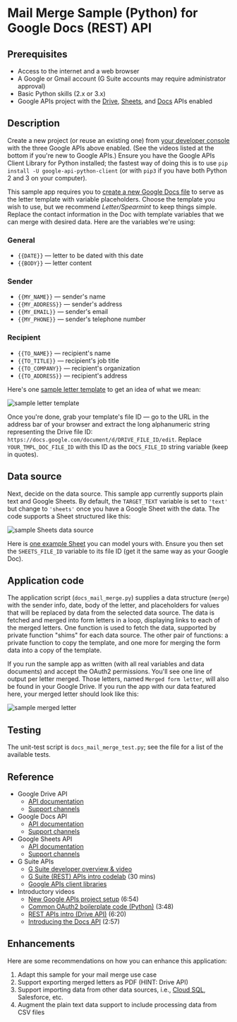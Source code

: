 # Mail Merge Sample (Python) for Google Docs (REST) API

## Prerequisites

- Access to the internet and a web browser
- A Google or Gmail account (G Suite accounts may require administrator approval)
- Basic Python skills (2.x or 3.x)
- Google APIs project with the [Drive](https://developers.google.com/drive/), [Sheets](https://developers.google.com/sheets/), and [Docs](https://developers.google.com/docs/) APIs enabled

## Description

Create a new project (or reuse an existing one) from [your developer console](https://console.developers.google.com) with the three Google APIs above enabled. (See the videos listed at the bottom if you're new to Google APIs.) Ensure you have the Google APIs Client Library for Python installed; the fastest way of doing this is to use `pip install -U google-api-python-client` (or with `pip3` if you have both Python 2 and 3 on your computer).

This sample app requires you to [create a new Google Docs file](https://docs.google.com) to serve as the letter template with variable placeholders. Choose the template you wish to use, but we recommend *Letter/Spearmint* to keep things simple. Replace the contact information in the Doc with template variables that we can merge with desired data. Here are the variables we're using:

### General

* `{{DATE}}` — letter to be dated with this date
* `{{BODY}}` — letter content

### Sender

* `{{MY_NAME}}` — sender's name
* `{{MY_ADDRESS}}` — sender's address
* `{{MY_EMAIL}}` — sender's email
* `{{MY_PHONE}}` — sender's telephone number

### Recipient

* `{{TO_NAME}}` — recipient's name
* `{{TO_TITLE}}` — recipient's job title
* `{{TO_COMPANY}}` — recipient's organization
* `{{TO_ADDRESS}}` — recipient's address

Here's one [sample letter template](https://drive.google.com/open?id=1Xycxuuv7OhEQUuzbt_Mw0TPMq02MseSD1vZdBJ3nLjk) to get an idea of what we mean:

![sample letter template](https://user-images.githubusercontent.com/1102504/54470461-6b5c7080-4765-11e9-9912-01b44c734118.png "sample letter template")

Once you're done, grab your template's file ID — go to the URL in the address bar of your browser and extract the long alphanumeric string representing the Drive file ID: `https://docs.google.com/document/d/DRIVE_FILE_ID/edit`. Replace `YOUR_TMPL_DOC_FILE_ID` with this ID as the `DOCS_FILE_ID` string variable (keep in quotes).

## Data source

Next, decide on the data source. This sample app currently supports plain text and Google Sheets. By default, the `TARGET_TEXT` variable is set to `'text'` but change to `'sheets'` once you have a Google Sheet with the data. The code supports a Sheet structured like this:

![sample Sheets data source](https://user-images.githubusercontent.com/1102504/54470464-731c1500-4765-11e9-9110-986519502cdf.png "sample Sheets data source")

Here is [one example Sheet](https://drive.google.com/open?id=18yqXLEMx6l__VAIN-Zo52pL18F3rXn0_-K6gZ-vwPcc) you can model yours with. Ensure you then set the `SHEETS_FILE_ID` variable to its file ID (get it the same way as your Google Doc).

## Application code

The application script (`docs_mail_merge.py`) supplies a data structure (`merge`) with the sender info, date, body of the letter, and placeholders for values that will be replaced by data from the selected data source. The data is fetched and merged into form letters in a loop, displaying links to each of the merged letters. One function is used to fetch the data, supported by private function "shims" for each data source. The other pair of functions: a private function to copy the template, and one more for merging the form data into a copy of the template.

If you run the sample app as written (with all real variables and data documents) and accept the OAuth2 permissions. You'll see one line of output per letter merged. Those letters, named `Merged form letter`, will also be found in your Google Drive. If you run the app with our data featured here, your merged letter should look like this:

![sample merged letter](https://user-images.githubusercontent.com/1102504/54470465-731c1500-4765-11e9-8a0a-93a3bb445d6e.png "sample merged letter")

## Testing

The unit-test script is `docs_mail_merge_test.py`; see the file for a list of the available tests.

## Reference

- Google Drive API
    - [API documentation](https://developers.google.com/drive/)
    - [Support channels](https://developers.google.com/drive/api/v3/support/)
- Google Docs API
    - [API documentation](https://developers.google.com/docs/)
    - [Support channels](https://developers.google.com/docs/api/support/)
- Google Sheets API
    - [API documentation](https://developers.google.com/sheets/)
    - [Support channels](https://developers.google.com/sheets/api/support/)
- G Suite APIs
    - [G Suite developer overview &amp; video](https://developers.google.com/gsuite/)
    - [G Suite (REST) APIs intro codelab](https://g.co/codelabs/gsuite-apis-intro/) (30 mins)
    - [Google APIs client libraries](https://developers.google.com/api-client-library/)
- Introductory videos
    - [New Google APIs project setup](https://goo.gl/RbyTFD) (6:54)
    - [Common OAuth2 boilerplate code (Python)](https://goo.gl/KMfbeK) (3:48)
    - [REST APIs intro (Drive API)](https://goo.gl/ZIgf8k) (6:20)
    - [Introducing the Docs API](https://youtu.be/jeU-tWKeb6g) (2:57)

## Enhancements

Here are some recommendations on how you can enhance this application:

1. Adapt this sample for your mail merge use case
1. Support exporting merged letters as PDF (HINT: Drive API)
1. Support importing data from other data sources, i.e., [Cloud SQL](https://cloud.google.com/sql/), Salesforce, etc.
1. Augment the plain text data support to include processing data from CSV files
